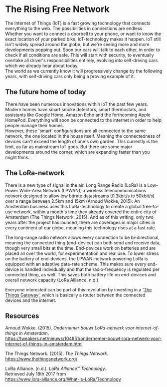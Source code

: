 # The Rising Free Network
The Internet of Things (IoT) is a fast growing technology that connects everything to the web. The possibilities in connections are endless. Whether you want to connect a doorbell to your phone, or want to know the exact location of your parked bike, IoT-technology makes it happen. IoT still isn't widely spread around the globe, but we're seeing more and more developments popping out. Soon our cars will talk to each other, in order to check if all conditions are safe. This will start with security, to eventually overtake all driver's responsibilities entirely, evolving into self-driving cars which we already hear about today.  
The world as we currently know it will progressively change by the following years, with self-driving cars only being a proving example of it.

## The future home of today
There have been numerous innovations within IoT the past few years. Modern homes have smart smoke detectors, smart thermostats, and assistants like Google Home, Amazon Echo and the forthcoming Apple HomePod. Everything will soon be connected to the internet in order to help people manage their homes.  
However, these 'smart' configurations are all connected to the same network, the one located in the house itself. Meaning the connectedness of devices can't exceed the length of one's own garden. This currently is the limit, as far as mainstream IoT goes. But there are some major developments around the corner, which are expanding faster than you might think.

## The LoRa-network
There is a new type of signal in the air. Long Range Radio (LoRa) is a Low-Power Wide-Area Network (LPWAN), a wireless telecommunications network designed to allow low bitrate datastreams (0.3kbit/s to 50kbit/s) over a range between 2.5km and 15km (Arnoud Wokke, 2015). An Amsterdam business uses this LoRa-technology to create a global free-to-use network, within a month's time they already covered the entire city of Amsterdam (The Things Network, 2015). And as of this writing, only two years after the project has launced, there are coverages in major cities in every continent of our globe, meaning this technology rises at a fast rate.

The long-range radio network allows every connection to be bi-directional, meaning the connected thing (end-device) can both send and receive data, though very small bits at the time. End-devices work on batteries and are placed all over the world, for experimentation and real use. To lower stress on the battery of end-devices, the LPWAN-network powering LoRa is equipped with an adaptive data-rate scheme. This makes sure every end-device is handled individually and that the radio-frequency is regulated per connected thing, as well. This saves both battery life on end-devices and overall network capacity (LoRa Alliance, n.d.).

Everyone interested can be part of this revolution by investing in a '[The Things Gateway](https://shop.thethingsnetwork.com/index.php/product/the-things-gateway/)', which is basically a router between the connected devices and the internet.

## Resources
Arnoud Wokke. (2015). *Ondernemer bouwt LoRa-netwerk voor internet-of-things in Amsterdam*.  
https://tweakers.net/nieuws/104851/ondernemer-bouwt-lora-netwerk-voor-internet-of-things-in-amsterdam.html

The Things Network. (2015). *The Things Network*.  
https://www.thethingsnetwork.org/

LoRa Alliance. (n.d.). *LoRa Alliance™ Technology*.  
Retrieved July 18th 2017 from  
https://www.lora-alliance.org/What-Is-LoRa/Technology
